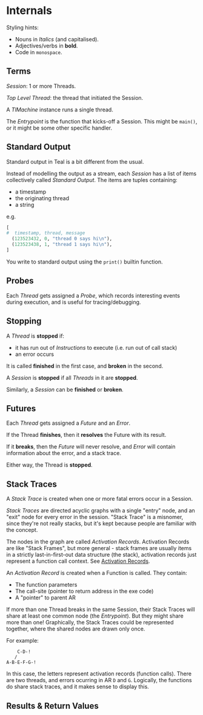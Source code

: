 # Internals

Styling hints:
- Nouns in *Italics* (and capitalised).
- Adjectives/verbs in **bold**.
- Code in `monospace`.


## Terms

*Session*: 1 or more Threads.

*Top Level Thread*: the thread that initiated the Session.

A *TlMachine* instance runs a single thread.

The *Entrypoint* is the function that kicks-off a Session. This might be
`main()`, or it might be some other specific handler.


## Standard Output

Standard output in Teal is a bit different from the usual.

Instead of modelling the output as a stream, each *Session* has a list of items
collectively called *Standard Output*. The items are tuples containing:

- a timestamp
- the originating thread
- a string

e.g.

```python
[
#  timestamp, thread, message
  (123523432, 0, "thread 0 says hi\n"),
  (123523438, 1, "thread 1 says hi\n"),
]
```

You write to standard output using the `print()` builtin function.


## Probes

Each *Thread* gets assigned a *Probe*, which records interesting events during
execution, and is useful for tracing/debugging.


## Stopping

A *Thread* is **stopped** if:
- it has run out of *Instructions* to execute (i.e. run out of call stack)
- an error occurs

It is called **finished** in the first case, and **broken** in the second.

A *Session* is **stopped** if all *Threads* in it are **stopped**.

Similarly, a *Session* can be **finished** or **broken**.


## Futures

Each *Thread* gets assigned a *Future* and an *Error*.

If the Thread **finishes**, then it **resolves** the Future with its result.

If it **breaks**, then the *Future* will never resolve, and *Error* will contain
information about the error, and a stack trace.

Either way, the Thread is **stopped**.


## Stack Traces

A *Stack Trace* is created when one or more fatal errors occur in a Session.

*Stack Traces* are directed acyclic graphs with a single "entry" node, and an
"exit" node for every error in the session. "Stack Trace" is a misnomer, since
they're not really stacks, but it's kept because people are familiar with the
concept.

The nodes in the graph are called *Activation Records*. Activation Records are
like "Stack Frames", but more general - stack frames are usually items in a
strictly last-in-first-out data structure (the stack), activation records just
represent a function call context. See [Activation
Records](https://wiki.c2.com/?ActivationRecord).

An *Activation Record* is created when a Function is called. They contain:

- The function parameters
- The call-site (pointer to return address in the exe code)
- A "pointer" to parent AR

If more than one Thread breaks in the same Session, their Stack Traces will
share at least one common node (the *Entrypoint*). But they might share more
than one! Graphically, the Stack Traces could be represented together, where the
shared nodes are drawn only once.

For example:

```
    C-D-!
   /
A-B-E-F-G-!
```

In this case, the letters represent activation records (function calls). There
are two threads, and errors ocurring in AR `D` and `G`. Logically, the functions
do share stack traces, and it makes sense to display this.

## Results & Return Values


